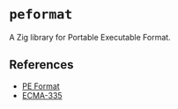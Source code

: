 # `peformat`

A Zig library for Portable Executable Format.

## References

- [PE Format](https://learn.microsoft.com/en-us/windows/win32/debug/pe-format)
- [ECMA-335](https://ecma-international.org/publications-and-standards/standards/ecma-335)
